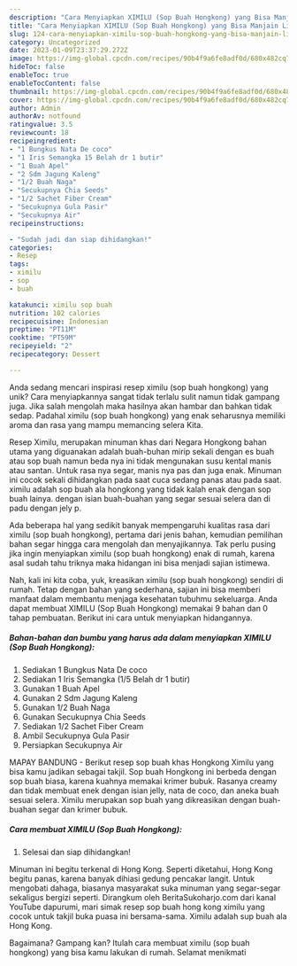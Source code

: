```yaml
---
description: "Cara Menyiapkan XIMILU (Sop Buah Hongkong) yang Bisa Manjain Lidah"
title: "Cara Menyiapkan XIMILU (Sop Buah Hongkong) yang Bisa Manjain Lidah"
slug: 124-cara-menyiapkan-ximilu-sop-buah-hongkong-yang-bisa-manjain-lidah
category: Uncategorized
date: 2023-01-09T23:37:29.272Z
image: https://img-global.cpcdn.com/recipes/90b4f9a6fe8adf0d/680x482cq70/ximilu-sop-buah-hongkong-foto-resep-utama.jpg
hideToc: false
enableToc: true
enableTocContent: false
thumbnail: https://img-global.cpcdn.com/recipes/90b4f9a6fe8adf0d/680x482cq70/ximilu-sop-buah-hongkong-foto-resep-utama.jpg
cover: https://img-global.cpcdn.com/recipes/90b4f9a6fe8adf0d/680x482cq70/ximilu-sop-buah-hongkong-foto-resep-utama.jpg
author: Admin
authorAv: notfound
ratingvalue: 3.5
reviewcount: 18
recipeingredient:
- "1 Bungkus Nata De coco"
- "1 Iris Semangka 15 Belah dr 1 butir"
- "1 Buah Apel"
- "2 Sdm Jagung Kaleng"
- "1/2 Buah Naga"
- "Secukupnya Chia Seeds"
- "1/2 Sachet Fiber Cream"
- "Secukupnya Gula Pasir"
- "Secukupnya Air"
recipeinstructions:

- "Sudah jadi dan siap dihidangkan!"
categories:
- Resep
tags:
- ximilu
- sop
- buah

katakunci: ximilu sop buah 
nutrition: 102 calories
recipecuisine: Indonesian
preptime: "PT11M"
cooktime: "PT59M"
recipeyield: "2"
recipecategory: Dessert

---
```





Anda sedang mencari inspirasi resep ximilu (sop buah hongkong) yang unik? Cara menyiapkannya sangat tidak terlalu sulit namun tidak gampang juga. Jika salah mengolah maka hasilnya akan hambar dan bahkan tidak sedap. Padahal ximilu (sop buah hongkong) yang enak seharusnya memiliki aroma dan rasa yang mampu memancing selera Kita.





Resep Ximilu, merupakan minuman khas dari Negara Hongkong bahan utama yang diguanakan adalah buah-buhan mirip sekali dengan es buah atau sop buah namun beda nya ini tidak mengunakan susu kental manis atau santan. Untuk rasa nya segar, manis nya pas dan juga enak. Minuman ini cocok sekali dihidangkan pada saat cuca sedang panas atau pada saat. ximilu adalah sop buah ala hongkong yang tidak kalah enak dengan sop buah lainya. dengan isian buah-buahan yang segar sesuai selera dan di padu dengan jely p.

Ada beberapa hal yang sedikit banyak mempengaruhi kualitas rasa dari ximilu (sop buah hongkong), pertama dari jenis bahan, kemudian pemilihan bahan segar hingga cara mengolah dan menyajikannya. Tak perlu pusing jika ingin menyiapkan ximilu (sop buah hongkong) enak di rumah, karena asal sudah tahu triknya maka hidangan ini bisa menjadi sajian istimewa.






Nah, kali ini kita coba, yuk, kreasikan ximilu (sop buah hongkong) sendiri di rumah. Tetap dengan bahan yang sederhana, sajian ini bisa memberi manfaat dalam membantu menjaga kesehatan tubuhmu sekeluarga. Anda dapat membuat XIMILU (Sop Buah Hongkong) memakai 9 bahan dan 0 tahap pembuatan. Berikut ini cara untuk menyiapkan hidangannya.

<!--inarticleads1-->

##### Bahan-bahan dan bumbu yang harus ada dalam menyiapkan XIMILU (Sop Buah Hongkong):

1. Sediakan 1 Bungkus Nata De coco
1. Sediakan 1 Iris Semangka (1/5 Belah dr 1 butir)
1. Gunakan 1 Buah Apel
1. Gunakan 2 Sdm Jagung Kaleng
1. Gunakan 1/2 Buah Naga
1. Gunakan Secukupnya Chia Seeds
1. Sediakan 1/2 Sachet Fiber Cream
1. Ambil Secukupnya Gula Pasir
1. Persiapkan Secukupnya Air


MAPAY BANDUNG - Berikut resep sop buah khas Hongkong Ximilu yang bisa kamu jadikan sebagai takjil. Sop buah Hongkong ini berbeda dengan sop buah biasa, karena kuahnya memakai krimer bubuk. Rasanya creamy dan tidak membuat enek dengan isian jelly, nata de coco, dan aneka buah sesuai selera. Ximilu merupakan sop buah yang dikreasikan dengan buah-buahan segar dan krimer bubuk. 

<!--inarticleads2-->

##### Cara membuat XIMILU (Sop Buah Hongkong):


1. Selesai dan siap dihidangkan!

Minuman ini begitu terkenal di Hong Kong. Seperti diketahui, Hong Kong begitu panas, karena banyak dihiasi gedung pencakar langit. Untuk mengobati dahaga, biasanya masyarakat suka minuman yang segar-segar sekaligus bergizi seperti. Dirangkum oleh BeritaSukoharjo.com dari kanal YouTube dapurumi, mari simak resep sop buah hong kong ximilu yang cocok untuk takjil buka puasa ini bersama-sama. Ximilu adalah sup buah ala Hong Kong. 

Bagaimana? Gampang kan? Itulah cara membuat ximilu (sop buah hongkong) yang bisa kamu lakukan di rumah. Selamat menikmati
